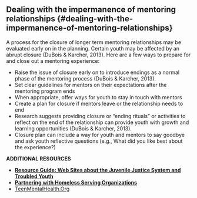 ## Dealing with the impermanence of mentoring relationships {#dealing-with-the-impermanence-of-mentoring-relationships}

A process for the closure of longer term mentoring relationships may be evaluated early on in the planning. Certain youth may be affected by an abrupt closure (DuBois &amp; Karcher, 2013). Here are a few ways to prepare for and close out a mentoring experience:

*   Raise the issue of closure early on to introduce endings as a normal phase of the mentoring process (DuBois &amp; Karcher, 2013).
*   Set clear guidelines for mentors on their expectations after the mentoring program ends
*   When appropriate, offer ways for youth to stay in touch with mentors
*   Create a plan for closure if mentors leave or the relationship needs to end
*   Research suggests providing closure or “ending rituals” or activities to reflect on the end of the relationship can provide youth with growth and learning opportunities (DuBois &amp; Karcher, 2013).
*   Closure plan can include a way for youth and mentors to say goodbye and ask youth reflective questions (e.g., What did you like best about the experience?)

**ADDITIONAL RESOURCES**

*   [**Resource Guide: Web Sites about the Juvenile Justice System and Troubled Youth**](http://www.ala.org/programming/greatstories/gscresourcesweb)
*   [**Partnering with Homeless Serving Organizations**](http://www.alsc.ala.org/blog/2016/07/connecting-at-risk-youth/)
*   [TeenMentalHealth.Org](http://teenmentalhealth.org/)